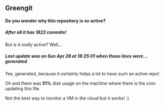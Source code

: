## Greengit

#### Do you wonder why this repository is so active?

##### After all it has 1822 commits!

But is it *really* active? Well...

##### Last update was on Sun Apr 28 at 18:25:01 when those lines were... generated

Yes, generated, because it certainly helps a lot to have such an active repo!

Oh and there was **51%** disk usage on the machine
where there is the cron updating this file.

Not the best way to monitor a VM in the cloud but it works! :)
